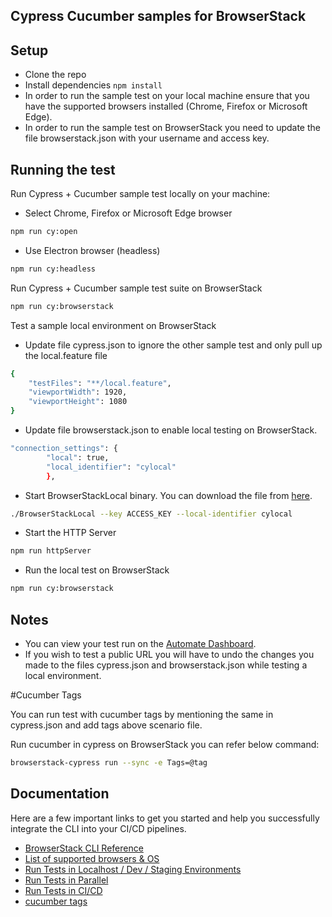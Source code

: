 ## Cypress Cucumber samples for BrowserStack

## Setup
* Clone the repo
* Install dependencies `npm install`
* In order to run the sample test on your local machine ensure that you have the supported browsers installed (Chrome, Firefox or Microsoft Edge).
* In order to run the sample test on BrowserStack you need to update the file browserstack.json with your username and access key.

## Running the test
Run Cypress + Cucumber sample test locally on your machine:

* Select Chrome, Firefox or Microsoft Edge browser
```bash
npm run cy:open
```
* Use Electron browser (headless)
```bash
npm run cy:headless
```

Run Cypress + Cucumber sample test suite on BrowserStack 
```bash
npm run cy:browserstack
```

Test a sample local environment on BrowserStack

* Update file cypress.json to ignore the other sample test and only pull up the local.feature file
```bash
{
    "testFiles": "**/local.feature",
    "viewportWidth": 1920,
    "viewportHeight": 1080
}
```
* Update file browserstack.json to enable local testing on BrowserStack. 
```bash
"connection_settings": {
        "local": true,
        "local_identifier": "cylocal"
        },
```
* Start BrowserStackLocal binary. You can download the file from [here](https://www.browserstack.com/local-testing/automate#command-line).
```bash
./BrowserStackLocal --key ACCESS_KEY --local-identifier cylocal
```
* Start the HTTP Server
```bash
npm run httpServer
```
* Run the local test on BrowserStack
```bash
npm run cy:browserstack
```
## Notes
* You can view your test run on the [Automate Dashboard](https://automate.browserstack.com/dashboard/v2/).
* If you wish to test a public URL you will have to undo the changes you made to the files cypress.json and browserstack.json while testing a local environment.

#Cucumber Tags 

You can run test with cucumber tags by mentioning the same in cypress.json and add tags above scenario file. 

Run cucumber in cypress on BrowserStack you can refer below command:
```bash
browserstack-cypress run --sync -e Tags=@tag
```

## Documentation

Here are a few important links to get you started and help you  successfully integrate the CLI into your CI/CD pipelines.

-   [BrowserStack CLI Reference](https://www.browserstack.com/docs/automate/cypress)
-   [List of supported browsers & OS](https://browserstack.com/list-of-browsers-and-platforms?product=cypress_testing)
-   [Run Tests in Localhost / Dev / Staging Environments](https://www.browserstack.com/docs/automate/cypress/local-testing)
-   [Run Tests in Parallel](https://www.browserstack.com/docs/automate/cypress/run-tests-in-parallel)
-   [Run Tests in CI/CD](https://www.browserstack.com/docs/automate/cypress/ci-cd-overview)
-   [cucumber tags](https://github.com/TheBrainFamily/cypress-cucumber-preprocessor)


